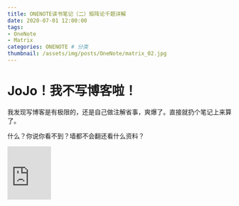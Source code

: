 ```yaml
---
title: ONENOTE读书笔记（二）矩阵论千题详解
date: 2020-07-01 12:00:00
tags: 
- OneNote
- Matrix
categories: ONENOTE # 分类
thumbnail: /assets/img/posts/OneNote/matrix_02.jpg
---
```



# JoJo！我不写博客啦！

我发现写博客是有极限的，还是自己做注解省事，爽爆了。直接就扔个笔记上来算了。

什么？你说你看不到？墙都不会翻还看什么资料？

<iframe src="https://onedrive.live.com/embed?cid=79CE635128896AC8&resid=79CE635128896AC8%213262&authkey=AL6PnMEXhDUOcos" width="98" height="120" frameborder="0" scrolling="no"></iframe>
